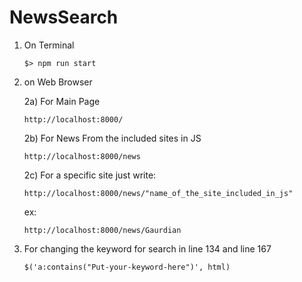# NewsSearch

1) On Terminal

       $> npm run start
       
       
       
       

2) on Web Browser

    2a) For Main Page

       http://localhost:8000/



    2b) For News From the included sites in JS

       http://localhost:8000/news



    2c) For a specific site just write:

       http://localhost:8000/news/"name_of_the_site_included_in_js"
      ex:
                    
       http://localhost:8000/news/Gaurdian
       
       



3) For changing the keyword for search in line 134 and line 167

       $('a:contains("Put-your-keyword-here")', html)

